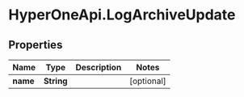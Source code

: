 # HyperOneApi.LogArchiveUpdate

## Properties
Name | Type | Description | Notes
------------ | ------------- | ------------- | -------------
**name** | **String** |  | [optional] 


